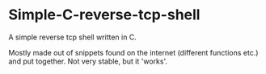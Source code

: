# Simple-C-reverse-tcp-shell
A simple reverse tcp shell written in C.

Mostly made out of snippets found on the internet (different functions etc.) and put together.
Not very stable, but it 'works'.
